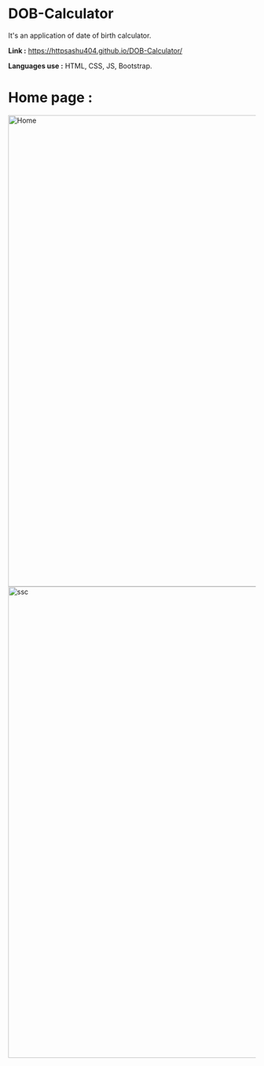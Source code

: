 # DOB-Calculator
It's an application of date of birth calculator.

**Link :** https://httpsashu404.github.io/DOB-Calculator/ <br/>

<b>Languages use :</b> HTML, CSS, JS, Bootstrap.

# Home page :
<img width="960" alt="Home" src="https://github.com/httpsashu404/DOB-Calculator/assets/159816902/2c8815ac-dc5d-43d2-ac62-c312cac1c331"><br/>
<img width="960" alt="ssc" src="https://github.com/httpsashu404/DOB-Calculator/assets/159816902/08b78b29-09f2-41c1-9206-0a536f7d5a8c">


